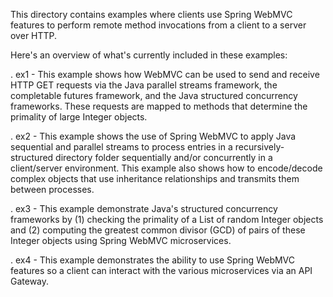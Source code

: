 This directory contains examples where clients use Spring WebMVC
features to perform remote method invocations from a client to a
server over HTTP.

Here's an overview of what's currently included in these examples:

. ex1 - This example shows how WebMVC can be used to send and receive
        HTTP GET requests via the Java parallel streams framework, the
        completable futures framework, and the Java structured
        concurrency frameworks.  These requests are mapped to methods
        that determine the primality of large Integer objects.

. ex2 - This example shows the use of Spring WebMVC to apply Java
        sequential and parallel streams to process entries in a
        recursively-structured directory folder sequentially and/or
        concurrently in a client/server environment.  This example
        also shows how to encode/decode complex objects that use
        inheritance relationships and transmits them between
        processes.

. ex3 - This example demonstrate Java's structured concurrency
        frameworks by (1) checking the primality of a List of random
        Integer objects and (2) computing the greatest common divisor
        (GCD) of pairs of these Integer objects using Spring WebMVC
        microservices.

. ex4 - This example demonstrates the ability to use Spring WebMVC
        features so a client can interact with the various
        microservices via an API Gateway.
